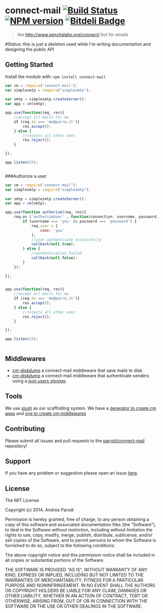 # connect-mail [![Build Status](https://secure.travis-ci.org/parroit/connect-mail.png?branch=master)](http://travis-ci.org/parroit/connect-mail) [![NPM version](https://badge-me.herokuapp.com/api/npm/connect-mail.png)](http://badges.enytc.com/for/npm/connect-mail) [![Bitdeli Badge](https://d2weczhvl823v0.cloudfront.net/parroit/connect-mail/trend.png)](https://bitdeli.com/free "Bitdeli Badge")

> like http://www.senchalabs.org/connect/ but for emails

#Status: this is just a skeleton used while I'm writing documentation and designing the public API


## Getting Started
Install the module with: `npm install connect-mail`

```javascript
var cm = require('connect-mail');
var simplesmtp = require("simplesmtp");
    
var smtp = simplesmtp.createServer();
var app = cm(smtp);

app.use(function(req, res){
    //accept all mails for me
    if (req.to === 'me@parro.it'){
        res.accept();
    } else { 
        //rejects all other ones
        res.reject();
    }

});

app.listen(25);



```

###Authorize a user

```javascript
var cm = require('connect-mail');
var simplesmtp = require("simplesmtp");
    
var smtp = simplesmtp.createServer();
var app = cm(smtp);

app.use(function authorize(req, res){
    req.on ('authorizeUser' , function(connection, username, password, callback){
        if (username === 'you' && password === 'password') {
            req.user = {
                name: 'you'
            };
            //user authenticate successfully
            callback(null,true);
        } else {
            //authentication failed
            callback(null,false);
        }
    });
    
});


app.use(function(req, res){
    //accept all mails for me
    if (req.to === 'me@parro.it'){
        res.accept();
    } else { 
        //rejects all other ones
        res.reject();
    }

});

app.listen(25);



```

## Middlewares

* [*cm-diskdump*](https://github.com/connect-mail/cm-diskdump) a connect-mail middleware that save mails to disk.
* [*cm-diskdump*](https://github.com/connect-mail/cm-diskdump) a connect-mail middleware that authenticate senders using a [*json users storage*](https://github.com/connect-mail/jsonusersstorage).

## Tools

We use [slush](https://github.com/slushjs) as our scaffolding system. We have a 
[generator to create cm apps](https://github.com/connect-mail/slush-cmapp) and [one to
create cm middlewares](https://github.com/connect-mail/slush-cmmid)


## Contributing

Please submit all issues and pull requests to the [parroit/connect-mail](http://github.com/parroit/connect-mail) repository!

## Support
If you have any problem or suggestion please open an issue [here](https://github.com/parroit/connect-mail/issues).

## License 

The MIT License

Copyright (c) 2014, Andrea Parodi

Permission is hereby granted, free of charge, to any person
obtaining a copy of this software and associated documentation
files (the "Software"), to deal in the Software without
restriction, including without limitation the rights to use,
copy, modify, merge, publish, distribute, sublicense, and/or sell
copies of the Software, and to permit persons to whom the
Software is furnished to do so, subject to the following
conditions:

The above copyright notice and this permission notice shall be
included in all copies or substantial portions of the Software.

THE SOFTWARE IS PROVIDED "AS IS", WITHOUT WARRANTY OF ANY KIND,
EXPRESS OR IMPLIED, INCLUDING BUT NOT LIMITED TO THE WARRANTIES
OF MERCHANTABILITY, FITNESS FOR A PARTICULAR PURPOSE AND
NONINFRINGEMENT. IN NO EVENT SHALL THE AUTHORS OR COPYRIGHT
HOLDERS BE LIABLE FOR ANY CLAIM, DAMAGES OR OTHER LIABILITY,
WHETHER IN AN ACTION OF CONTRACT, TORT OR OTHERWISE, ARISING
FROM, OUT OF OR IN CONNECTION WITH THE SOFTWARE OR THE USE OR
OTHER DEALINGS IN THE SOFTWARE.

